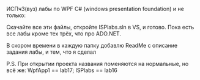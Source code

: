 ИСПч3(вуз) лабы по WPF C# (windows presentation foundation) и не только:

Скачайте все эти файлы, откройте ISPlabs.sln в VS, и готово. Пока есть все лабы кроме тех трёх, что про ADO.NET.

В скором времени в каждую папку добавлю ReadMe с описание задания лабы, и тем, что я сделал

P.S. При открытии проекта названия поменяются на нормальные, но всё же:
WpfApp1 == lab17;
ISPlabs == lab16
